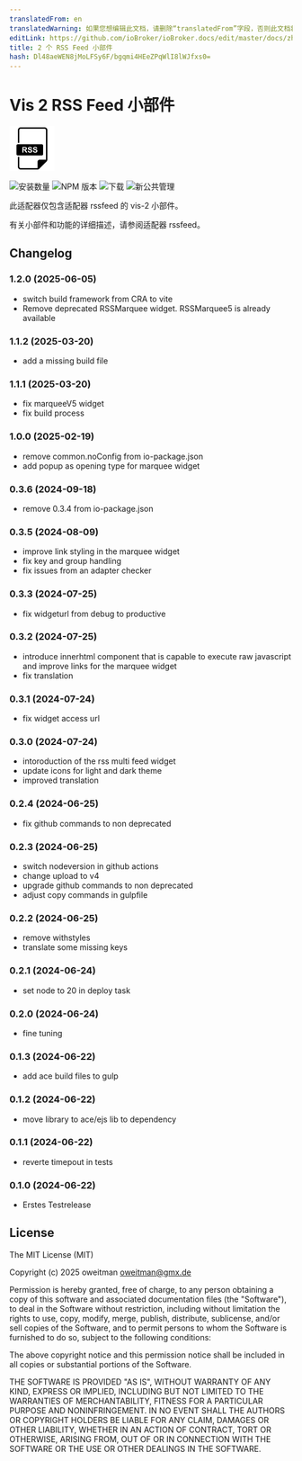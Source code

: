 ```yaml
---
translatedFrom: en
translatedWarning: 如果您想编辑此文档，请删除“translatedFrom”字段，否则此文档将再次自动翻译
editLink: https://github.com/ioBroker/ioBroker.docs/edit/master/docs/zh-cn/adapterref/iobroker.vis-2-widgets-rssfeed/README.md
title: 2 个 RSS Feed 小部件
hash: Dl48aeWEN8jMoLFSy6F/bgqmi4HEeZPqWlI8lWJfxs0=
---
```

# Vis 2 RSS Feed 小部件
![标识](../../../en/adapterref/iobroker.vis-2-widgets-rssfeed/admin/vis-2-widgets-rssfeed.png)

![安装数量](http://iobroker.live/badges/vis-2-widgets-rssfeed-stable.svg)
![NPM 版本](http://img.shields.io/npm/v/iobroker.vis-2-widgets-rssfeed.svg)
![下载](https://img.shields.io/npm/dm/iobroker.vis-2-widgets-rssfeed.svg)
![新公共管理](https://nodei.co/npm/iobroker.vis-2-widgets-rssfeed.png?downloads=true)

此适配器仅包含适配器 rssfeed 的 vis-2 小部件。

有关小部件和功能的详细描述，请参阅适配器 rssfeed。

## Changelog

<!--
	Placeholder for next versions:
	### __WORK IN PROGRESS__
-->
### 1.2.0 (2025-06-05)

- switch build framework from CRA to vite
- Remove deprecated RSSMarquee widget. RSSMarquee5 is already available

### 1.1.2 (2025-03-20)

- add a missing build file

### 1.1.1 (2025-03-20)

- fix marqueeV5 widget
- fix build process

### 1.0.0 (2025-02-19)

- remove common.noConfig from io-package.json
- add popup as opening type for marquee widget

### 0.3.6 (2024-09-18)

- remove 0.3.4 from io-package.json

### 0.3.5 (2024-08-09)

- improve link styling in the marquee widget
- fix key and group handling
- fix issues from an adapter checker

### 0.3.3 (2024-07-25)

- fix widgeturl from debug to productive

### 0.3.2 (2024-07-25)

- introduce innerhtml component that is capable to execute raw javascript and improve links for the marquee widget
- fix translation

### 0.3.1 (2024-07-24)

- fix widget access url

### 0.3.0 (2024-07-24)

- intoroduction of the rss multi feed widget
- update icons for light and dark theme
- improved translation

### 0.2.4 (2024-06-25)

- fix github commands to non deprecated

### 0.2.3 (2024-06-25)

- switch nodeversion in github actions
- change upload to v4
- upgrade github commands to non deprecated
- adjust copy commands in gulpfile

### 0.2.2 (2024-06-25)

- remove withstyles
- translate some missing keys

### 0.2.1 (2024-06-24)

- set node to 20 in deploy task

### 0.2.0 (2024-06-24)

- fine tuning

### 0.1.3 (2024-06-22)

- add ace build files to gulp

### 0.1.2 (2024-06-22)

- move library to ace/ejs lib to dependency

### 0.1.1 (2024-06-22)

- reverte timepout in tests

### 0.1.0 (2024-06-22)

- Erstes Testrelease

## License

The MIT License (MIT)

Copyright (c) 2025 oweitman <oweitman@gmx.de>

Permission is hereby granted, free of charge, to any person obtaining a copy
of this software and associated documentation files (the "Software"), to deal
in the Software without restriction, including without limitation the rights
to use, copy, modify, merge, publish, distribute, sublicense, and/or sell
copies of the Software, and to permit persons to whom the Software is
furnished to do so, subject to the following conditions:

The above copyright notice and this permission notice shall be included in
all copies or substantial portions of the Software.

THE SOFTWARE IS PROVIDED "AS IS", WITHOUT WARRANTY OF ANY KIND, EXPRESS OR
IMPLIED, INCLUDING BUT NOT LIMITED TO THE WARRANTIES OF MERCHANTABILITY,
FITNESS FOR A PARTICULAR PURPOSE AND NONINFRINGEMENT. IN NO EVENT SHALL THE
AUTHORS OR COPYRIGHT HOLDERS BE LIABLE FOR ANY CLAIM, DAMAGES OR OTHER
LIABILITY, WHETHER IN AN ACTION OF CONTRACT, TORT OR OTHERWISE, ARISING FROM,
OUT OF OR IN CONNECTION WITH THE SOFTWARE OR THE USE OR OTHER DEALINGS IN
THE SOFTWARE.